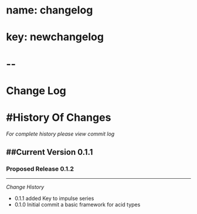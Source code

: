# name: changelog
# key: newchangelog
# -- 

Change Log
==================


#History Of Changes
=================

*For complete history please view commit log*

##Current Version  0.1.1
--------------------------	


### Proposed Release 0.1.2
----------------------------



*Change History* 

+ 0.1.1
  added Key to impulse series
+ 0.1.0
  Initial commit
  a basic framework for acid types

